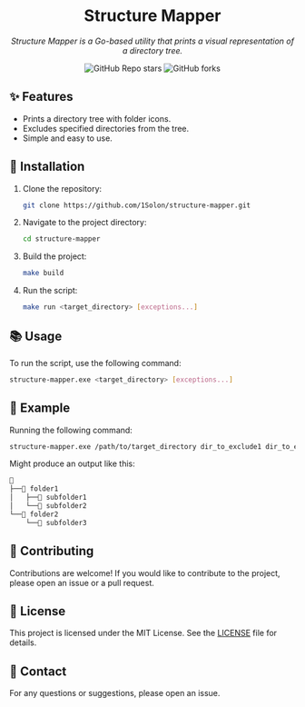<div align="center">

# Structure Mapper

_Structure Mapper is a Go-based utility that prints a visual representation of a directory tree._

</div>

<div align="center">

![GitHub Repo stars](https://img.shields.io/github/stars/1Solon/structure-mapper?style=for-the-badge)
![GitHub forks](https://img.shields.io/github/forks/1Solon/structure-mapper?style=for-the-badge)

</div>

## ✨ Features

- Prints a directory tree with folder icons.
- Excludes specified directories from the tree.
- Simple and easy to use.

## 🚀 Installation

1. Clone the repository:

   ```sh
   git clone https://github.com/1Solon/structure-mapper.git
   ```

2. Navigate to the project directory:

   ```sh
   cd structure-mapper
   ```

3. Build the project:

   ```sh
   make build
   ```

4. Run the script:

   ```sh
   make run <target_directory> [exceptions...]
   ```

## 📚 Usage

To run the script, use the following command:

```sh
structure-mapper.exe <target_directory> [exceptions...]
```

## 📖 Example

Running the following command:

```sh
structure-mapper.exe /path/to/target_directory dir_to_exclude1 dir_to_exclude2
```

Might produce an output like this:

```md
📁
├──📁 folder1
│   ├──📁 subfolder1
│   └──📁 subfolder2
└──📁 folder2
    └──📁 subfolder3
```

## 🤝 Contributing

Contributions are welcome! If you would like to contribute to the project, please open an issue or a pull request.

## 📝 License

This project is licensed under the MIT License. See the [LICENSE](LICENSE) file for details.

## 📧 Contact

For any questions or suggestions, please open an issue.
